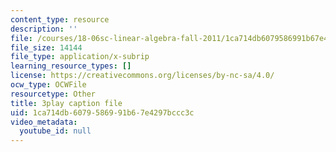 ```yaml
---
content_type: resource
description: ''
file: /courses/18-06sc-linear-algebra-fall-2011/1ca714db6079586991b67e4297bccc3c_hSRcHTafkjE.vtt
file_size: 14144
file_type: application/x-subrip
learning_resource_types: []
license: https://creativecommons.org/licenses/by-nc-sa/4.0/
ocw_type: OCWFile
resourcetype: Other
title: 3play caption file
uid: 1ca714db-6079-5869-91b6-7e4297bccc3c
video_metadata:
  youtube_id: null
---
```

